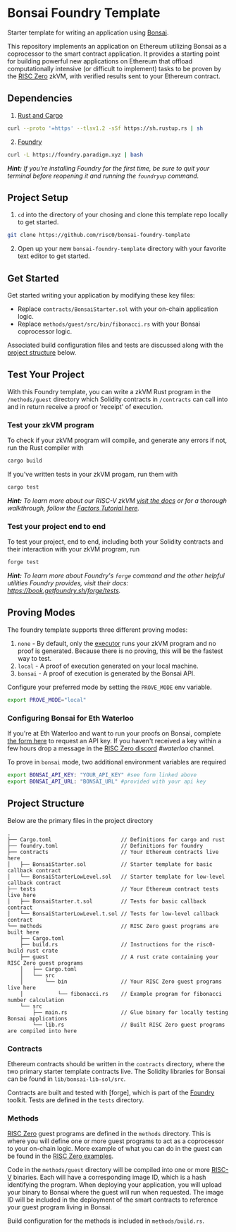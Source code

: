 # Bonsai Foundry Template

Starter template for writing an application using [Bonsai].

This repository implements an application on Ethereum utilizing Bonsai as a coprocessor to the smart contract application.
It provides a starting point for building powerful new applications on Ethereum that offload computationally intensive
(or difficult to implement) tasks to be proven by the [RISC Zero] zkVM, with verified results sent to your Ethereum contract.

## Dependencies

1. [Rust and Cargo](https://rustup.rs)
```bash
curl --proto '=https' --tlsv1.2 -sSf https://sh.rustup.rs | sh
```
2. [Foundry](https://getfoundry.sh/)
```bash
curl -L https://foundry.paradigm.xyz | bash
```

***Hint:*** *If you're installing Foundry for the first time, be sure to quit your terminal before reopening it and running the `foundryup` command.*

## Project Setup
1. `cd` into the directory of your chosing and clone this template repo locally to get started. 

```bash
git clone https://github.com/risc0/bonsai-foundry-template
```

2. Open up your new `bonsai-foundry-template` directory with your favorite text editor to get started. 


## Get Started

Get started writing your application by modifying these key files:
* Replace `contracts/BonsaiStarter.sol` with your on-chain application logic.
* Replace `methods/guest/src/bin/fibonacci.rs` with your Bonsai coprocessor logic.

Associated build configuration files and tests are discussed along with the [project structure](#project-structure) below.

## Test Your Project
With this Foundry template, you can write a zkVM Rust program in the `/methods/guest` directory which Solidity contracts in  `/contracts` can call into and in return receive a proof or 'receipt' of execution.
### Test your zkVM program
To check if your zkVM program will compile, and generate any errors if not, run the Rust compiler with

```bash
cargo build
```

If you've written tests in your zkVM progam, run them with
```bash
cargo test
```
***Hint:*** *To learn more about our RISC-V zkVM [visit the docs](https://www.dev.risczero.com/docs) or for a thorough walkthrough, follow the [Factors Tutorial here](https://github.com/risc0/risc0/tree/main/examples/factors#tutorial).*

### Test your project end to end
To test your project, end to end, including both your Solidity contracts and their interaction with your zkVM program, run

```bash
forge test
```

***Hint:*** *To learn more about Foundry's `forge` command and the other helpful utilities Foundry provides, visit their docs: https://book.getfoundry.sh/forge/tests.*

## Proving Modes
The foundry template supports three different proving modes:
1. `none` - By default, only the [executor](https://www.dev.risczero.com/docs/terminology#executor) runs your zkVM program and no proof is generated. Because there is no proving, this will be the fastest way to test. 
2. `local` - A proof of execution generated on your local machine. 
3. `bonsai` - A proof of execution is generated by the Bonsai API. 

Configure your preferred mode by setting the `PROVE_MODE` env variable.
```bash
export PROVE_MODE="local"
``` 

### Configuring Bonsai for Eth Waterloo
If you're at Eth Waterloo and want to run your proofs on Bonsai, complete [the form here](https://forms.gle/Ships93xqY4c8zA37) to request an API key. If you haven't received a key within a few hours drop a message in the [RISC Zero discord](https://discord.gg/risczero) *#waterloo* channel. 

To prove in `bonsai` mode, two additional environment variables are required
```bash
export BONSAI_API_KEY: "YOUR_API_KEY" #see form linked above
export BONSAI_API_URL: "BONSAI_URL" #provided with your api key
```

## Project Structure

Below are the primary files in the project directory

```text
.
├── Cargo.toml                      // Definitions for cargo and rust
├── foundry.toml                    // Definitions for foundry
├── contracts                       // Your Ethereum contracts live here
│   ├── BonsaiStarter.sol           // Starter template for basic callback contract
│   └── BonsaiStarterLowLevel.sol   // Starter template for low-level callback contract
├── tests                           // Your Ethereum contract tests live here
│   ├── BonsaiStarter.t.sol         // Tests for basic callback contract
│   └── BonsaiStarterLowLevel.t.sol // Tests for low-level callback contract
└── methods                         // RISC Zero guest programs are built here
    ├── Cargo.toml                  
    ├── build.rs                    // Instructions for the risc0-build rust crate
    ├── guest                       // A rust crate containing your RISC Zero guest programs
    │   ├── Cargo.toml              
    │   └── src                     
    │       └── bin                 // Your RISC Zero guest programs live here
    │           └── fibonacci.rs    // Example program for fibonacci number calculation
    └── src                         
        ├── main.rs                 // Glue binary for locally testing Bonsai applications
        └── lib.rs                  // Built RISC Zero guest programs are compiled into here
```

### Contracts

Ethereum contracts should be written in the `contracts` directory, where the two primary starter template contracts live.
The Solidity libraries for Bonsai can be found in `lib/bonsai-lib-sol/src`.

Contracts are built and tested with [forge], which is part of the [Foundry] toolkit.
Tests are defined in the `tests` directory.

### Methods

[RISC Zero] guest programs are defined in the `methods` directory.
This is where you will define one or more guest programs to act as a coprocessor to your on-chain logic.
More example of what you can do in the guest can be found in the [RISC Zero examples].

Code in the `methods/guest` directory will be compiled into one or more [RISC-V] binaries.
Each will have a corresponding image ID, which is a hash identifying the program.
When deploying your application, you will upload your binary to Bonsai where the guest will run when requested.
The image ID will be included in the deployment of the smart contracts to reference your guest program living in Bonsai.

Build configuration for the methods is included in `methods/build.rs`.

[Bonsai]: https://dev.bonsai.xyz/
[RISC Zero]: https://www.risczero.com/
[ethers]: https://docs.rs/ethers/latest/ethers/
[Cargo]: https://doc.rust-lang.org/cargo/
[RISC Zero examples]: https://github.com/risc0/risc0/tree/main/examples
[RISC-V]: https://www.risczero.com/docs/reference-docs/about-risc-v
[waitlist]: https://fmree464va4.typeform.com/to/t6hZD54Z
[Foundry]: https://getfoundry.sh/
